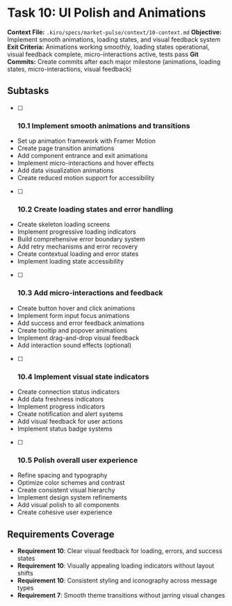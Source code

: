 # Task 10: UI Polish and Animations

**Context File:** `.kiro/specs/market-pulse/context/10-context.md`
**Objective:** Implement smooth animations, loading states, and visual feedback system
**Exit Criteria:** Animations working smoothly, loading states operational, visual feedback complete, micro-interactions active, tests pass
**Git Commits:** Create commits after each major milestone (animations, loading states, micro-interactions, visual feedback)

## Subtasks

- [ ] ### 10.1 Implement smooth animations and transitions
- Set up animation framework with Framer Motion
- Create page transition animations
- Add component entrance and exit animations
- Implement micro-interactions and hover effects
- Add data visualization animations
- Create reduced motion support for accessibility

- [ ] ### 10.2 Create loading states and error handling
- Create skeleton loading screens
- Implement progressive loading indicators
- Build comprehensive error boundary system
- Add retry mechanisms and error recovery
- Create contextual loading and error states
- Implement loading state accessibility

- [ ] ### 10.3 Add micro-interactions and feedback
- Create button hover and click animations
- Implement form input focus animations
- Add success and error feedback animations
- Create tooltip and popover animations
- Implement drag-and-drop visual feedback
- Add interaction sound effects (optional)

- [ ] ### 10.4 Implement visual state indicators
- Create connection status indicators
- Add data freshness indicators
- Implement progress indicators
- Create notification and alert systems
- Add visual feedback for user actions
- Implement status badge systems

- [ ] ### 10.5 Polish overall user experience
- Refine spacing and typography
- Optimize color schemes and contrast
- Create consistent visual hierarchy
- Implement design system refinements
- Add visual polish to all components
- Create cohesive user experience

## Requirements Coverage

- **Requirement 10**: Clear visual feedback for loading, errors, and success states
- **Requirement 10**: Visually appealing loading indicators without layout shifts
- **Requirement 10**: Consistent styling and iconography across message types
- **Requirement 7**: Smooth theme transitions without jarring visual changes

